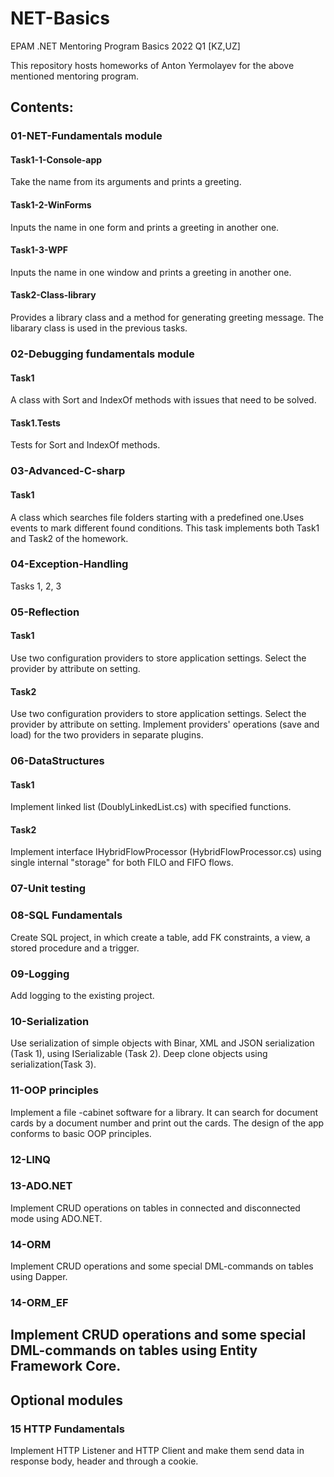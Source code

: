 # NET-Basics
EPAM .NET Mentoring Program Basics 2022 Q1 [KZ,UZ]

This repository hosts homeworks of Anton Yermolayev for the above mentioned mentoring program.
## Contents:
### 01-NET-Fundamentals module
#### Task1-1-Console-app
Take the name from its arguments and prints a greeting.
#### Task1-2-WinForms
Inputs the name in one form and prints a greeting in another one.
#### Task1-3-WPF
Inputs the name in one window and prints a greeting in another one.
#### Task2-Class-library
Provides a library class and a method for generating greeting message. The libarary class is used in the previous tasks.
### 02-Debugging fundamentals module
#### Task1
A class with Sort and IndexOf methods with issues that need to be solved.
#### Task1.Tests
Tests for Sort and IndexOf methods.
### 03-Advanced-C-sharp
#### Task1
A class which searches file folders starting with a predefined one.Uses events to mark different found conditions. This task implements both Task1 and Task2 of the homework. 
### 04-Exception-Handling
Tasks 1, 2, 3
### 05-Reflection
#### Task1
Use two configuration providers to store application settings. Select the provider by attribute on setting.
#### Task2
Use two configuration providers to store application settings. Select the provider by attribute on setting. Implement providers' operations (save and load) for the two providers in separate plugins.
### 06-DataStructures
#### Task1
Implement linked list (DoublyLinkedList.cs) with specified functions.
#### Task2
Implement interface IHybridFlowProcessor<T> (HybridFlowProcessor.cs) using single internal "storage" for both FILO and FIFO flows.
### 07-Unit testing
### 08-SQL Fundamentals
Create SQL project, in which create a table, add FK constraints, a view, a stored procedure and a trigger.
### 09-Logging
Add logging to the existing project.
### 10-Serialization
Use serialization of simple objects with Binar, XML and JSON serialization (Task 1), using ISerializable (Task 2). Deep clone objects using serialization(Task 3).
### 11-OOP principles
Implement a file -cabinet software for a library. It can search for document cards by a document number and print out the cards. The design of the app conforms to basic OOP principles.
### 12-LINQ
### 13-ADO.NET
Implement CRUD operations on tables in connected and disconnected mode using ADO.NET.
### 14-ORM
Implement CRUD operations and some special DML-commands on tables using Dapper.
### 14-ORM_EF
Implement CRUD operations and some special DML-commands on tables using Entity Framework Core.
----------
## Optional modules
### 15 HTTP Fundamentals
Implement HTTP Listener and HTTP Client and make them send data in response body, header and through a cookie.